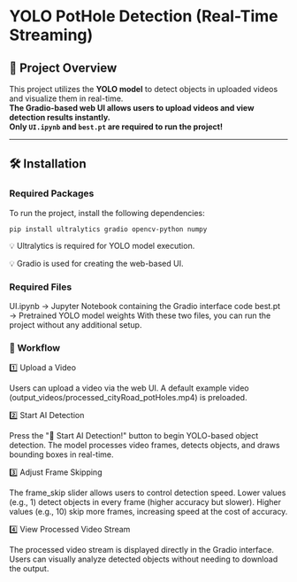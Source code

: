 # YOLO PotHole Detection (Real-Time Streaming)

## 📌 Project Overview
This project utilizes the **YOLO model** to detect objects in uploaded videos and visualize them in real-time.  
**The Gradio-based web UI allows users to upload videos and view detection results instantly.**  
**Only `UI.ipynb` and `best.pt` are required to run the project!**  

---

## 🛠️ Installation

### Required Packages
To run the project, install the following dependencies:  

```pip install ultralytics gradio opencv-python numpy```

💡 Ultralytics is required for YOLO model execution.

💡 Gradio is used for creating the web-based UI.

### Required Files

UI.ipynb → Jupyter Notebook containing the Gradio interface code
best.pt → Pretrained YOLO model weights
With these two files, you can run the project without any additional setup.

### 🔄 Workflow
1️⃣ Upload a Video

Users can upload a video via the web UI.
A default example video (output_videos/processed_cityRoad_potHoles.mp4) is preloaded.

2️⃣ Start AI Detection

Press the "🚀 Start AI Detection!" button to begin YOLO-based object detection.
The model processes video frames, detects objects, and draws bounding boxes in real-time.

3️⃣ Adjust Frame Skipping

The frame_skip slider allows users to control detection speed.
Lower values (e.g., 1) detect objects in every frame (higher accuracy but slower).
Higher values (e.g., 10) skip more frames, increasing speed at the cost of accuracy.

4️⃣ View Processed Video Stream

The processed video stream is displayed directly in the Gradio interface.
Users can visually analyze detected objects without needing to download the output.

